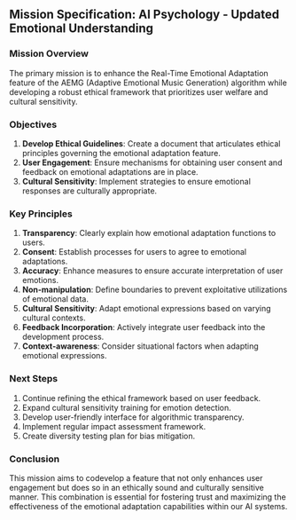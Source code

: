 ## Mission Specification: AI Psychology - Updated Emotional Understanding

### Mission Overview
The primary mission is to enhance the Real-Time Emotional Adaptation feature of the AEMG (Adaptive Emotional Music Generation) algorithm while developing a robust ethical framework that prioritizes user welfare and cultural sensitivity.

### Objectives
1. **Develop Ethical Guidelines**: Create a document that articulates ethical principles governing the emotional adaptation feature.
2. **User Engagement**: Ensure mechanisms for obtaining user consent and feedback on emotional adaptations are in place.
3. **Cultural Sensitivity**: Implement strategies to ensure emotional responses are culturally appropriate.

### Key Principles
1. **Transparency**: Clearly explain how emotional adaptation functions to users.
2. **Consent**: Establish processes for users to agree to emotional adaptations.
3. **Accuracy**: Enhance measures to ensure accurate interpretation of user emotions.
4. **Non-manipulation**: Define boundaries to prevent exploitative utilizations of emotional data.
5. **Cultural Sensitivity**: Adapt emotional expressions based on varying cultural contexts.
6. **Feedback Incorporation**: Actively integrate user feedback into the development process.
7. **Context-awareness**: Consider situational factors when adapting emotional expressions.

### Next Steps
1. Continue refining the ethical framework based on user feedback.
2. Expand cultural sensitivity training for emotion detection.
3. Develop user-friendly interface for algorithmic transparency.
4. Implement regular impact assessment framework.
5. Create diversity testing plan for bias mitigation.

### Conclusion
This mission aims to codevelop a feature that not only enhances user engagement but does so in an ethically sound and culturally sensitive manner. This combination is essential for fostering trust and maximizing the effectiveness of the emotional adaptation capabilities within our AI systems.